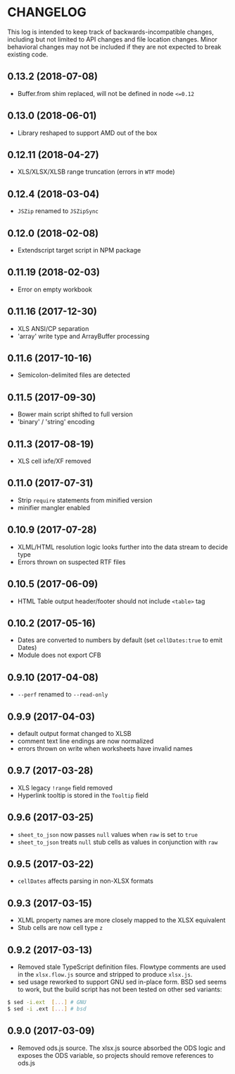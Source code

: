 # CHANGELOG

This log is intended to keep track of backwards-incompatible changes, including
but not limited to API changes and file location changes.  Minor behavioral
changes may not be included if they are not expected to break existing code.

## 0.13.2 (2018-07-08)

* Buffer.from shim replaced, will not be defined in node `<=0.12`

## 0.13.0 (2018-06-01)

* Library reshaped to support AMD out of the box

## 0.12.11 (2018-04-27)

* XLS/XLSX/XLSB range truncation (errors in `WTF` mode)

## 0.12.4 (2018-03-04)

* `JSZip` renamed to `JSZipSync`

## 0.12.0 (2018-02-08)

* Extendscript target script in NPM package 

## 0.11.19 (2018-02-03)

* Error on empty workbook

## 0.11.16 (2017-12-30)

* XLS ANSI/CP separation
* 'array' write type and ArrayBuffer processing

## 0.11.6 (2017-10-16)

* Semicolon-delimited files are detected

## 0.11.5 (2017-09-30)

* Bower main script shifted to full version
* 'binary' / 'string' encoding

## 0.11.3 (2017-08-19)

* XLS cell ixfe/XF removed

## 0.11.0 (2017-07-31)

* Strip `require` statements from minified version
* minifier mangler enabled

## 0.10.9 (2017-07-28)

* XLML/HTML resolution logic looks further into the data stream to decide type
* Errors thrown on suspected RTF files

## 0.10.5 (2017-06-09)

* HTML Table output header/footer should not include `<table>` tag

## 0.10.2 (2017-05-16)

* Dates are converted to numbers by default (set `cellDates:true` to emit Dates)
* Module does not export CFB

## 0.9.10 (2017-04-08)

* `--perf` renamed to `--read-only`

## 0.9.9 (2017-04-03)

* default output format changed to XLSB
* comment text line endings are now normalized
* errors thrown on write when worksheets have invalid names

## 0.9.7 (2017-03-28)

* XLS legacy `!range` field removed
* Hyperlink tooltip is stored in the `Tooltip` field

## 0.9.6 (2017-03-25)

* `sheet_to_json` now passes `null` values when `raw` is set to `true`
* `sheet_to_json` treats `null` stub cells as values in conjunction with `raw`

## 0.9.5 (2017-03-22)

* `cellDates` affects parsing in non-XLSX formats

## 0.9.3 (2017-03-15)

* XLML property names are more closely mapped to the XLSX equivalent
* Stub cells are now cell type `z`

## 0.9.2 (2017-03-13)

* Removed stale TypeScript definition files.  Flowtype comments are used in the
  `xlsx.flow.js` source and stripped to produce `xlsx.js`.
* sed usage reworked to support GNU sed in-place form.  BSD sed seems to work,
  but the build script has not been tested on other sed variants:

```bash
$ sed -i.ext  [...] # GNU
$ sed -i .ext [...] # bsd
```

## 0.9.0 (2017-03-09)

* Removed ods.js source.  The xlsx.js source absorbed the ODS logic and exposes
  the ODS variable, so projects should remove references to ods.js


